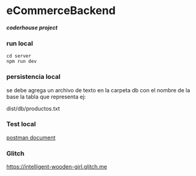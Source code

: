 # eCommerceBackend

**_coderhouse project_**

### run local

```
cd server
npm run dev

```

### persistencia local

se debe agrega un archivo de texto en la carpeta db con el nombre de la base la tabla que representa
ej:

dist/db/productos.txt

### Test local

[postman document](https://documenter.getpostman.com/view/8141743/Tzz5uK2r)

### Glitch

https://intelligent-wooden-girl.glitch.me
